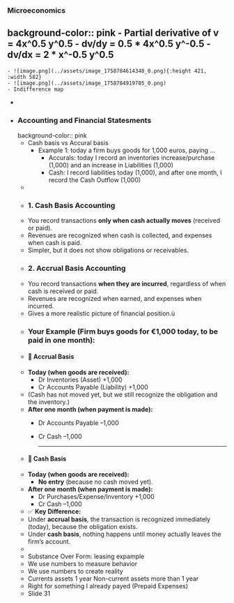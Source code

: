 ### Microeconomics
background-color:: pink
	- Partial derivative of v = 4x^0.5 y^0.5
		- dv/dy = 0.5 * 4x^0.5 y^-0.5
		- dv/dx = 2 * x^-0.5 y^0.5
-
	- ![image.png](../assets/image_1758784614348_0.png){:height 421, :width 582}
	- ![image.png](../assets/image_1758784919785_0.png)
	- Indifference map
-
- ### Accounting and Financial Statesments
  background-color:: pink
	- Cash basis vs Accural basis
		- Example 1: today a firm buys goods for 1,000 euros, paying ...
			- Accurals: today I record an inventories increase/purchase (1,000) and an increase in Liabilities (1,000)
			- Cash: I record liabilities today (1,000), and after one month, I record the Cash Outflow (1,000)
	-
	- ### 1.  **Cash Basis Accounting**
	- You record transactions **only when cash actually moves** (received or paid).
	- Revenues are recognized when cash is collected, and expenses when cash is paid.
	- Simpler, but it does not show obligations or receivables.
	- ### 2.  **Accrual Basis Accounting**
	- You record transactions **when they are incurred**, regardless of when cash is received or paid.
	- Revenues are recognized when earned, and expenses when incurred.
	- Gives a more realistic picture of financial position.ù
	- ### **Your Example (Firm buys goods for €1,000 today, to be paid in one month):**
	- #### 🔹  **Accrual Basis**
	- **Today (when goods are received):**
		- Dr Inventories (Asset) +1,000
		- Cr Accounts Payable (Liability) +1,000
	- (Cash has not moved yet, but we still recognize the obligation and the inventory.)
	- **After one month (when payment is made):**
		- Dr Accounts Payable –1,000
		- Cr Cash –1,000
		  
		  ---
	- #### 🔹  **Cash Basis**
	- **Today (when goods are received):**
		- **No entry** (because no cash moved yet).
	- **After one month (when payment is made):**
		- Dr Purchases/Expense/Inventory +1,000
		- Cr Cash –1,000
	- ✅ **Key Difference:**
	- Under **accrual basis**, the transaction is recognized immediately (today), because the obligation exists.
	- Under **cash basis**, nothing happens until money actually leaves the firm’s account.
	-
	- Substance Over Form: leasing expample
	- We use numbers to measure behavior
	- We use numbers to create reality
	- Currents assets 1 year Non-current assets more than 1 year
	- Right for something I already payed (Prepaid Expenses)
	- Slide 31